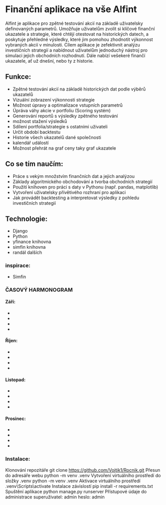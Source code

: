 # Finanční aplikace na vše Alfint 


Alfint je aplikace pro zpětné testování akcií na základě uživatelsky definovaných parametrů. Umožňuje uživatelům zvolit si klíčové finanční ukazatele a strategie, které chtějí otestovat na historických datech, a poskytuje přehledné výsledky, které jim pomohou zhodnotit výkonnost vybraných akcií v minulosti. Cílem aplikace je zefektivnit analýzu investičních strategií a nabídnout uživatelům jednoduchý nástroj pro simulaci jejich obchodních rozhodnutí. Dále nabízí vešekeré finančí ukazatele, ať už dnešní, nebo ty z historie.

## Funkce:
- Zpětné testování akcií na základě historických dat podle výběrů ukazatelů
- Vizuální zobrazení výkonnosti strategie
- Možnost úpravy a optimalizace vstupních parametrů
- Úpráva váhy akcie v portfoliu (Scoring systém)
- Generování reportů s výsledky zpětného testování
- možnost stažení výsledků 
- Sdílení portfolia/strategie s ostatními uživateli
- Určit období backtestu
- Historie všech ukazatelů dané společnosti
- kalendář událostí
- Možnost přehrát na graf ceny taky graf ukazatele


## Co se tím naučím:
- Práce s vekým množstvím finančních dat a jejich analýzou
- Základy algoritmického obchodování a tvorba obchodních strategií
- Použití knihoven pro práci s daty v Pythonu (např. pandas, matplotlib)
- Vytvoření uživatelsky přívětivého rozhraní pro aplikaci
- Jak provádět backtesting a interpretovat výsledky z pohledu investičních strategií

## Technologie:
- Django
- Python 
- yfinance knihovna
- simfin knihovna
- randál dalších 

### inspirace:
- Simfin

### ČASOVÝ HARMONOGRAM

#### Září:
-
-
-
-
#### Říjen:
-
-
-
-
#### Listopad:
-
-
-
-
#### Prosinec:
-
-
-
-


### Instalace:
Klonování repozitáře
git clone https://github.com/Vojtik1/Rocnik.git
Přesun do adresáře webu
python -m venv .venv
Vytvoření virtuálního prostředí do složky .venv
python -m venv .venv
Aktivace virtuálního prostředí
.venv\Scripts\activate
Instalace závislostí
pip install -r requirements.txt
Spuštění aplikace
python manage.py runserver
Přístupové údaje do administrace
superuživatel: admin
heslo: admin
